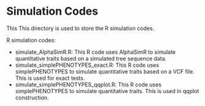 # Simulation Codes

This 
This directory is used to store the R simulation codes.

R simulation codes:

- simulate_AlphaSimR.R: This R code uses AlphaSimR to simulate quantitative traits based on a simulated tree sequence data.
- simulate_simplePHENOTYPES_exact.R: This R code uses simplePHENOTYPES to simulate quantitative traits based on a VCF file. This is used for exact tests.
- simulate_simplePHENOTYPES_qqplot.R: This R code uses simplePHENOTYPES to simulate quantitative traits. This is used in qqplot construction.